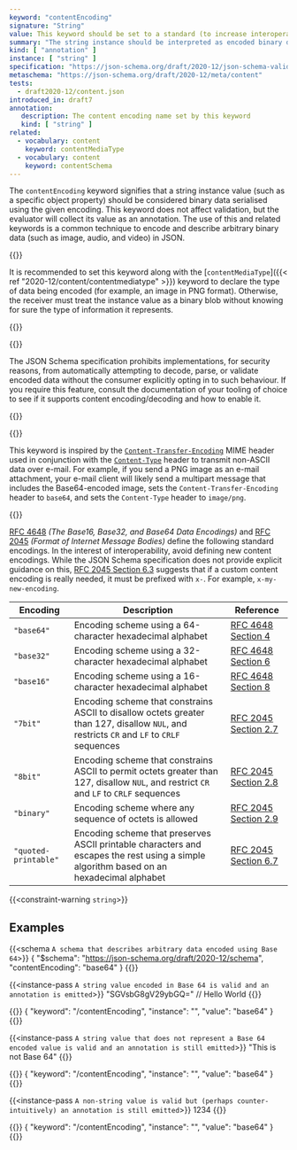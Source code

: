 ```yaml
---
keyword: "contentEncoding"
signature: "String"
value: This keyword should be set to a standard (to increase interoperability) encoding name such as those defined in [RFC 4648](https://www.rfc-editor.org/info/rfc4686) and [RFC 2045](https://www.rfc-editor.org/info/rfc2045.html)
summary: "The string instance should be interpreted as encoded binary data and decoded using the encoding named by this property."
kind: [ "annotation" ]
instance: [ "string" ]
specification: "https://json-schema.org/draft/2020-12/json-schema-validation.html#section-8.3"
metaschema: "https://json-schema.org/draft/2020-12/meta/content"
tests:
  - draft2020-12/content.json
introduced_in: draft7
annotation:
   description: The content encoding name set by this keyword
   kind: [ "string" ]
related:
  - vocabulary: content
    keyword: contentMediaType
  - vocabulary: content
    keyword: contentSchema
---
```


The `contentEncoding` keyword signifies that a string instance value (such as a
specific object property) should be considered binary data serialised using the
given encoding. This keyword does not affect validation, but the evaluator will
collect its value as an annotation.  The use of this and related keywords is a
common technique to encode and describe arbitrary binary data (such as image,
audio, and video) in JSON.

{{<best-practice>}}

It is recommended to set this keyword along with the [`contentMediaType`]({{<
ref "2020-12/content/contentmediatype" >}}) keyword to declare the type of data
being encoded (for example, an image in PNG format). Otherwise, the receiver
must treat the instance value as a binary blob without knowing for sure the
type of information it represents.

{{</best-practice>}}

{{<common-pitfall>}}

The JSON Schema specification prohibits implementations, for security reasons,
from automatically attempting to decode, parse, or validate encoded data
without the consumer explicitly opting in to such behaviour. If you require
this feature, consult the documentation of your tooling of choice to see if it
supports content encoding/decoding and how to enable it.

{{</common-pitfall>}}

{{<learning-more>}}

This keyword is inspired by the
[`Content-Transfer-Encoding`](https://www.rfc-editor.org/rfc/rfc2045.html#section-6)
MIME header used in conjunction with the
[`Content-Type`](https://www.rfc-editor.org/rfc/rfc2045.html#section-5) header
to transmit non-ASCII data over e-mail. For example, if you send a PNG image as
an e-mail attachment, your e-mail client will likely send a multipart message
that includes the Base64-encoded image, sets the `Content-Transfer-Encoding`
header to `base64`, and sets the `Content-Type` header to `image/png`.

{{</learning-more>}}

[RFC 4648](https://datatracker.ietf.org/doc/html/rfc4686) _(The Base16, Base32,
and Base64 Data Encodings)_ and [RFC
2045](https://datatracker.ietf.org/doc/html/rfc2045) _(Format of Internet
Message Bodies)_ define the following standard encodings. In the interest of
interoperability, avoid defining new content encodings.  While the JSON Schema
specification does not provide explicit guidance on this, [RFC 2045 Section
6.3](https://datatracker.ietf.org/doc/html/rfc2045#section-6.3) suggests that
if a custom content encoding is really needed, it must be prefixed with `x-`.
For example, `x-my-new-encoding`.

| Encoding   | Description                                                                                     | Reference |
|------------|-------------------------------------------------------------------------------------------------|-----------|
| `"base64"` | Encoding scheme using a 64-character hexadecimal alphabet | [RFC 4648 Section 4](https://datatracker.ietf.org/doc/html/rfc4648#section-4) |
| `"base32"` | Encoding scheme using a 32-character hexadecimal alphabet                                   | [RFC 4648 Section 6](https://datatracker.ietf.org/doc/html/rfc4648#section-6) |
| `"base16"` | Encoding scheme using a 16-character hexadecimal alphabet                       | [RFC 4648 Section 8](https://datatracker.ietf.org/doc/html/rfc4648#section-8) |
| `"7bit"` | Encoding scheme that constrains ASCII to disallow octets greater than 127, disallow `NUL`, and restricts `CR` and `LF` to `CRLF` sequences | [RFC 2045 Section 2.7](https://datatracker.ietf.org/doc/html/rfc2045#section-2.7) |
| `"8bit"` | Encoding scheme that constrains ASCII to permit octets greater than 127, disallow `NUL`, and restrict `CR` and `LF` to `CRLF` sequences | [RFC 2045 Section 2.8](https://datatracker.ietf.org/doc/html/rfc2045#section-2.8) |
| `"binary"` | Encoding scheme where any sequence of octets is allowed | [RFC 2045 Section 2.9](https://datatracker.ietf.org/doc/html/rfc2045#section-2.9) |
| `"quoted-printable"` | Encoding scheme that preserves ASCII printable characters and escapes the rest using a simple algorithm based on an hexadecimal alphabet | [RFC 2045 Section 6.7](https://datatracker.ietf.org/doc/html/rfc2045#section-6.7) |

{{<constraint-warning `string`>}}

## Examples

{{<schema `A schema that describes arbitrary data encoded using Base 64`>}}
{
  "$schema": "https://json-schema.org/draft/2020-12/schema",
  "contentEncoding": "base64"
}
{{</schema>}}

{{<instance-pass `A string value encoded in Base 64 is valid and an annotation is emitted`>}}
"SGVsbG8gV29ybGQ=" // Hello World
{{</instance-pass>}}

{{<instance-annotation>}}
{ "keyword": "/contentEncoding", "instance": "", "value": "base64" }
{{</instance-annotation>}}

{{<instance-pass `A string value that does not represent a Base 64 encoded value is valid and an annotation is still emitted`>}}
"This is not Base 64"
{{</instance-pass>}}

{{<instance-annotation>}}
{ "keyword": "/contentEncoding", "instance": "", "value": "base64" }
{{</instance-annotation>}}

{{<instance-pass `A non-string value is valid but (perhaps counter-intuitively) an annotation is still emitted`>}}
1234
{{</instance-pass>}}

{{<instance-annotation>}}
{ "keyword": "/contentEncoding", "instance": "", "value": "base64" }
{{</instance-annotation>}}

